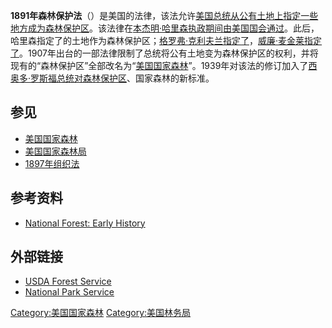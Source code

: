 **1891年森林保护法**（）是美国的法律，该法允许[美国总统从](../Page/美国总统.md "wikilink")[公有土地上指定一些地方成为森林保护区](../Page/公有领域.md "wikilink")。该法律在[本杰明·哈里森执政期间由](../Page/本杰明·哈里森.md "wikilink")[美国国会通过](../Page/美国国会.md "wikilink")。此后，哈里森指定了的土地作为森林保护区；[格罗弗·克利夫兰指定了](../Page/格罗弗·克利夫兰.md "wikilink")，[威廉·麦金莱指定了](../Page/威廉·麦金莱.md "wikilink")。1907年出台的一部法律限制了总统将公有土地变为森林保护区的权利，并将现有的“森林保护区”全部改名为“[美国国家森林](https://zh.wikipedia.org/wiki/美国国家森林 "wikilink")”。1939年对该法的修订加入了[西奥多·罗斯福总统对森林保护区](../Page/西奥多·罗斯福.md "wikilink")、国家森林的新标准。

## 参见

  - [美国国家森林](https://zh.wikipedia.org/wiki/美国国家森林 "wikilink")
  - [美国国家森林局](../Page/美国国家森林局.md "wikilink")
  - [1897年组织法](https://zh.wikipedia.org/wiki/1897年组织法 "wikilink")

## 参考资料

  - [National Forest: Early
    History](http://www.fs.fed.us/gpnf/forest-research/heritage/early1.html)

## 外部链接

  - [USDA Forest Service](http://www.fs.fed.us/)
  - [National Park Service](http://www.nps.gov/thro/)

[Category:美国国家森林](https://zh.wikipedia.org/wiki/Category:美国国家森林 "wikilink")
[Category:美国林务局](https://zh.wikipedia.org/wiki/Category:美国林务局 "wikilink")